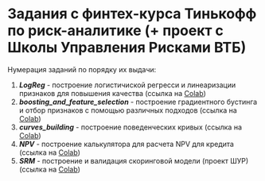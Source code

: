 # Задания с финтех-курса Тинькофф по риск-аналитике (+ проект с Школы Управления Рисками ВТБ)

Нумерация заданий по порядку их выдачи:

1) ***LogReg*** - построение логистичиской регресси и линеаризации признаков для повышения качества
   (ссылка на [Colab](https://colab.research.google.com/drive/1BHI_BJbFNaCiVHkLZn7bcGa58HeOaDmN?usp=sharing))
2) ***boosting_and_feature_selection*** - построение градиентного бустинга и отбор признаков с помощью различных подходов
   (ссылка на [Colab](https://colab.research.google.com/drive/1libM5gej7p3eqoRaCvIAncJED48-rihd?usp=sharing))
3) ***curves_building*** - построение поведенческих кривых
   (ссылка на [Colab](https://colab.research.google.com/drive/1tP_hJiwjYiChwlcm3Zc6ZGeUorvfxIS0?usp=sharing))
4) ***NPV*** - построение калькулятора для расчета NPV для кредита
   (ссылка на [Colab](https://colab.research.google.com/drive/1bh_R3jzrowO9JHrqVfCJRX_0WEtxcdU8?usp=sharing))
5) ***SRM*** - построение и валидация скоринговой модели (проект ШУР)
   (ссылка на [Colab](https://colab.research.google.com/drive/1-xvZUkOWQ_fu6qBA_FwrEd4z_S0x4GYK?usp=sharing))
